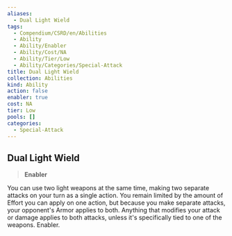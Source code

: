 ```yaml
---
aliases:
  - Dual Light Wield
tags:
  - Compendium/CSRD/en/Abilities
  - Ability
  - Ability/Enabler
  - Ability/Cost/NA
  - Ability/Tier/Low
  - Ability/Categories/Special-Attack
title: Dual Light Wield
collection: Abilities
kind: Ability
action: false
enabler: true
cost: NA
tier: Low
pools: []
categories:
  - Special-Attack
---
```

## Dual Light Wield  
>**Enabler**
  
You can use two light weapons at the same time, making two separate attacks on your turn as a single action. You remain limited by the amount of Effort you can apply on one action, but because you make separate attacks, your opponent's Armor applies to both. Anything that modifies your attack or damage applies to both attacks, unless it's specifically tied to one of the weapons. Enabler.